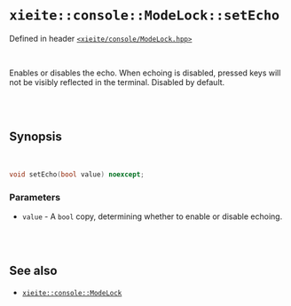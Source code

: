 # `xieite::console::ModeLock::setEcho`
Defined in header [`<xieite/console/ModeLock.hpp>`](../../../include/xieite/console/ModeLock.hpp)

<br/>

Enables or disables the echo. When echoing is disabled, pressed keys will not be visibly reflected in the terminal. Disabled by default.

<br/><br/>

## Synopsis

<br/>

```cpp
void setEcho(bool value) noexcept;
```
### Parameters
- `value` - A `bool` copy, determining whether to enable or disable echoing.

<br/><br/>

## See also
- [`xieite::console::ModeLock`](../../../docs/console/ModeLock.md)
